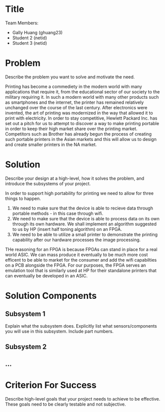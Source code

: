 # Title

Team Members:
- Gally Huang (ghuang23)
- Student 2 (netid)
- Student 3 (netid)

# Problem

Describe the problem you want to solve and motivate the need.

Printing has become a commediety in the modern world with many applications that require it, from the educational sector of our society to the military requiring it. In such a modern world with many other products such as smartphones and the internet, the printer has remained relatively unchanged over the course of the last century. After electronics were invented, the art of printing was modernized in the way that allowed it to print with electricity. In order to stay competitive, Hewlett Packard Inc. has set out a pitch for us to attempt to discover a way to make printing portable in order to keep their high market share over the printing market. Competitors such as Brother has already begun the process of creating such portable printers in the Asian markets and this will allow us to design and create smaller printers in the NA market. 

# Solution

Describe your design at a high-level, how it solves the problem, and introduce the subsystems of your project.

In order to support high portability for printing we need to allow for three things to happen.

1. We need to make sure that the device is able to recieve data through portable methods - in this case through wifi. 
2. We need to make sure that the device is able to process data on its own through its own hardware. We shall implement an algorithm suggested to us by HP (insert half toning algorithm) on an FPGA. 
3. We need to be able to utilize a small printer to demonstrate the printing capability after our hardware processes the image processing. 

THe reasoning for an FPGA is because FPGAs can stand in place for a real world ASIC. We can mass produce it eventually to be much more cost efficent to be able to market for the consumer and add the wifi capabilties on a PCB alongside the FPGA. For our purposes, the FPGA serves an emulation tool that is similarly used at HP for their standalone printers that can eventually be developed in an ASIC. 

# Solution Components

## Subsystem 1

Explain what the subsystem does.  Explicitly list what sensors/components you will use in this subsystem.  Include part numbers.

## Subsystem 2

## ...

# Criterion For Success

Describe high-level goals that your project needs to achieve to be effective.  These goals need to be clearly testable and not subjective.